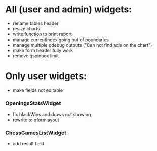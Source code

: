 # All (user and admin) widgets:
- rename tables header
- resize charts
- write function to print report
- manage currentIndex going out of boundaries
- manage multiple qdebug outputs ("Can not find axis on the chart")
- make form header fully work
- remove qspinbox limit
# Only user widgets:
- make fields not editable

### OpeningsStatsWidget
- fix blackWins and draws not showing
- rewrite to qformlayout
### ChessGamesListWidget
- add result field

